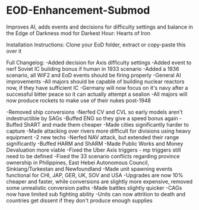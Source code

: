 # EOD-Enhancement-Submod

Improves AI, adds events and decisions for difficulty settings and balance in the Edge of Darkness mod for Darkest Hour: Hearts of Iron

Installation Instructions:
Clone your EoD folder, extract or copy-paste this over it

Full Changelog:
-Added decision for Axis difficulty settings
-Added event to nerf Soviet IC building bonus if human in 1933 scenario
-Added a 1936 scenario, all WiF2 and EoD events should be firing properly
-General AI improvements
-All majors should be capable of building nuclear reactors now, if they have sufficient IC
-Germany will now focus on it's navy after a successful bitter peace so it can actually attempt a sealion
-All majors will now produce rockets to make use of their nukes post-1948

-Removed ship conversions
-Nerfed CV and CVL so early models aren't indestructible by SAGs
-Buffed ENG so they give a speed bonus again
-Buffed ShART and made them cheaper
-Made cities significantly harder to capture
-Made attacking over rivers more difficult for divisions using heavy equipment
-2 new techs
-Nerfed NAV attack, but extended their range significantly
-Buffed HARM and ShARM
-Made Public Works and Money Devaluation more viable
-Fixed the Uber Axis triggers - mp triggers still need to be defined
-Fixed the 33 scenario conflicts regarding province ownership in Philippines, East Hebei Autonomous Council, Sinkiang/Turkestan and Newfoundland
-Made unit spawning events functional for CHI, JAP, GER, UK, SOV and USA
-Upgrades are now 10% cheaper and faster, while conversions are slightly more expensive, removed some unrealistic conversion paths
-Made battles slightly quicker
-CAGs now have limited sub fighting ability
-Units can now attrition to death and countries get dissent if they don't produce enough supplies

